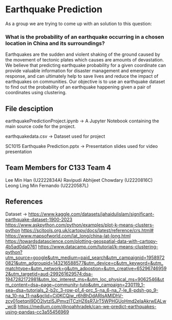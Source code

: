 # Earthquake Prediction

As a group we are trying to come up with an solution to this question:

### What is the probability of an earthquake occurring in a chosen location in China and its surroundings?

Earthquakes are the sudden and violent shaking of the ground caused by the movement of tectonic plates which causes are amounts of devastation. We believe that predicting earthquake probability for a given coordinate can provide valuable information for disaster management and emergency response, and can ultimately help to save lives and reduce the impact of earthquakes on communities. Our objective is to use an earthquake dataset to find out the probability of an earthquake happening given a pair of coordinates using clustering.


## File desciption

earthquakePredictionProject.ipynb -> A Jupyter Notebook containing the main source code for the project.

earthquakedata.csv -> Dataset used for project

SC1015 Earthquake Prediction.pptx -> Presentation slides used for video presentation

## Team Members for C133 Team 4

Lee Min Han (U2222834A)
Ravipudi Abhijeet Chowdary (U2220816C)
Leong Ling Min Fernando (U2220587L)

## References

Dataset -> https://www.kaggle.com/datasets/jahaidulislam/significant-earthquake-dataset-1900-2023
https://www.askpython.com/python/examples/plot-k-means-clusters-python
https://scitools.org.uk/cartopy/docs/latest/reference/crs.html#
https://www.mapsofworld.com/lat_long/china-lat-long.html
https://towardsdatascience.com/plotting-geospatial-data-with-cartopy-4b5ad0da0761
https://www.datacamp.com/tutorial/k-means-clustering-python?utm_source=google&utm_medium=paid_search&utm_campaignid=19589720821&utm_adgroupid=143216588577&utm_device=c&utm_keyword=&utm_matchtype=&utm_network=g&utm_adpostion=&utm_creative=652967469592&utm_targetid=aud-299261629574:dsa-1947282172981&utm_loc_interest_ms=&utm_loc_physical_ms=9062546&utm_content=dsa~page~community-tuto&utm_campaign=230119_1-sea~dsa~tutorials_2-b2c_3-row-p1_4-prc_5-na_6-na_7-le_8-pdsh-go_9-na_10-na_11-na&gclid=Cj0KCQjw_r6hBhDdARIsAMIDhV-zcy01oetqnI9DO2lytzlSJPmvzITCzHZ6sR7JrT5WPHGUoHmd2eIaAkrwEALw_wcB
https://medium.com/@noahhradek/can-we-predict-earthquakes-using-pandas-cc3a55456969

